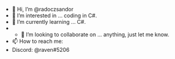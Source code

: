 - 👋 Hi, I’m @radoczsandor
- 👀 I’m interested in ...  coding in C#.
- 🌱 I’m currently learning ... C#.
- - 💞️ I’m looking to collaborate on ... anything, just let me know.
- 📫 How to reach me:
- Discord: @raven#5206

<!---
radoczsandor/radoczsandor is a ✨ special ✨ repository because its `README.md` (this file) appears on your GitHub profile.
You can click the Preview link to take a look at your changes.
--->
